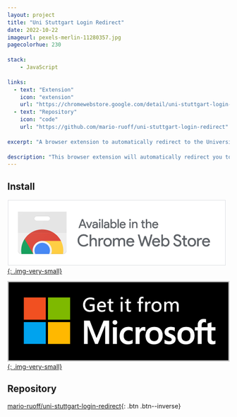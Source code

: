```yaml
---
layout: project
title: "Uni Stuttgart Login Redirect"
date: 2022-10-22
imageurl: pexels-merlin-11280357.jpg
pagecolorhue: 230
    
stack:
    - JavaScript
    
links:
  - text: "Extension"
    icon: "extension"
    url: "https://chromewebstore.google.com/detail/uni-stuttgart-login-redir/ipolaogelndncfbgmmecihfefndacgdm"
  - text: "Repository"
    icon: "code"
    url: "https://github.com/mario-ruoff/uni-stuttgart-login-redirect"

excerpt: "A browser extension to automatically redirect to the University of Stuttgart page"

description: "This browser extension will automatically redirect you to the login page of Ilias and Campus of the University of Stuttgart. With autofill activated in your browser, you can login now with one click."
---
```


## Install
[![Chrome Web Store](/assets/images/chrome-banner.png){: .img-very-small}](https://chromewebstore.google.com/detail/uni-stuttgart-login-redir/ipolaogelndncfbgmmecihfefndacgdm)

[![Edge Extensions](/assets/images/edge-banner.png){: .img-very-small}](https://microsoftedge.microsoft.com/addons/detail/dedloiihjiohpgmoppglhiddncildmjp)

## Repository
[mario-ruoff/uni-stuttgart-login-redirect](https://github.com/mario-ruoff/uni-stuttgart-login-redirect){: .btn .btn--inverse}
